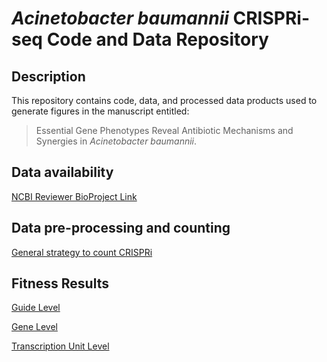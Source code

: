 # *Acinetobacter baumannii* CRISPRi-seq Code and Data Repository
## Description
This repository contains code, data, and processed data products used to generate figures in the manuscript entitled:
> Essential Gene Phenotypes Reveal Antibiotic Mechanisms and Synergies in *Acinetobacter baumannii*.
## Data availability
[NCBI Reviewer BioProject Link](https://dataview.ncbi.nlm.nih.gov/object/PRJNA899517?reviewer=rsiiba3t7t5rffpsa7rbp00ku)
## Data pre-processing and counting 
[General strategy to count CRISPRi](https://gist.github.com/ryandward/ed9bb3d3414f4eed17ad58fe6da1ed7a)
## Fitness Results
[Guide Level](https://ryandward.github.io/acinetobacter_baumannii_CRISPRi_seq/Results/guide_level.html)

[Gene Level](https://ryandward.github.io/acinetobacter_baumannii_CRISPRi_seq/Results/gene_level.html)

[Transcription Unit Level](https://ryandward.github.io/acinetobacter_baumannii_CRISPRi_seq/Results/transcription_units.html)
